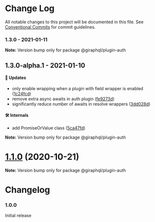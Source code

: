 # Change Log

All notable changes to this project will be documented in this file.
See [Conventional Commits](https://conventionalcommits.org) for commit guidelines.

### 1.3.0 - 2021-01-11

**Note:** Version bump only for package @giraphql/plugin-auth





## 1.3.0-alpha.1 - 2021-01-10

#### 🚀 Updates

- only enable wrapping when a plugin with field wrapper is enabled ([1c24fcd](https://github.com/hayes/giraphql/commit/1c24fcd))
- remove extra async awaits in auth plugin ([fe9273d](https://github.com/hayes/giraphql/commit/fe9273d))
- significantly reduce number of awaits in resolve wrappers ([3dd028d](https://github.com/hayes/giraphql/commit/3dd028d))

#### 🛠 Internals

- add PromiseOrValue class ([5ca47fd](https://github.com/hayes/giraphql/commit/5ca47fd))

**Note:** Version bump only for package @giraphql/plugin-auth





# [1.1.0](https://github.com/hayes/giraphql/compare/@giraphql/plugin-auth@1.1.0-alpha.0...@giraphql/plugin-auth@1.1.0) (2020-10-21)

**Note:** Version bump only for package @giraphql/plugin-auth





# Changelog

### 1.0.0

Initial release
